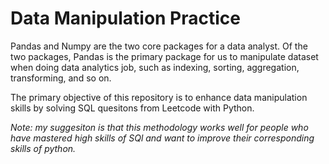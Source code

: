 # Data Manipulation Practice

Pandas and Numpy are the two core packages for a data analyst. Of the two packages, Pandas is the primary package for us to manipulate dataset when doing data analytics job, such as indexing, sorting, aggregation, transforming, and so on.

The primary objective of this repository is to enhance data manipulation skills by solving SQL quesitons from Leetcode with Python. 

*Note: my suggesiton is that this methodology works well for people who have mastered high skills of SQl and want to improve their corresponding skills of python.*
